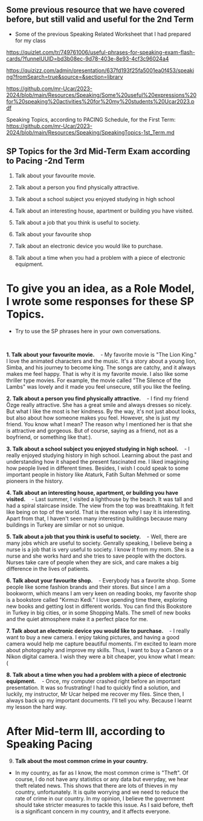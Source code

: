 
## Some previous resource that we have covered before, but still valid and useful for the 2nd Term

- Some of the previous Speaking Related Worksheet that I had prepared for my class

https://quizlet.com/tr/749761006/useful-phrases-for-speaking-exam-flash-cards/?funnelUUID=bd3b08ec-9d78-403e-8e93-4cf3c96024a4

https://quizizz.com/admin/presentation/637fd193f25fa5001ea0f453/speaking?fromSearch=true&source=&section=library

https://github.com/mr-Ucar/2023-2024/blob/main/Resources/Speaking/Some%20useful%20expressions%20for%20speaking%20activities%20for%20my%20students%20Ucar2023.pdf

Speaking Topics, according to PACING Schedule, for the First Term:
https://github.com/mr-Ucar/2023-2024/blob/main/Resources/Speaking/SpeakingTopics-1st_Term.md

## SP Topics for the 3rd Mid-Term Exam according to Pacing -2nd Term

1. Talk about your favourite movie.
   
2. Talk about a person you find physically attractive.

3. Talk about a school subject you enjoyed studying in high
school

4. Talk about an interesting house, apartment or building you
have visited.

6. Talk about a job that you think is useful to
society.

7. Talk about your favourite shop

8. Talk about an electronic device you would like to
purchase.

8. Talk about a time when you had a problem with a
piece of electronic equipment.

# To give you an idea, as a Role Model, I wrote some responses for these SP Topics. 
- Try to use the SP phrases here in your own conversations.

</br>

**1. Talk about your favourite movie.**
   - My favorite movie is "The Lion King." I love the animated characters and the music. It's a story about a young lion, Simba, and his journey to become king. The songs are catchy, and it always makes me feel happy. That is why it is my favorite movie. I also like some thriller type movies. For example, the movie called "The Silence of the Lambs" was lovely and it made you feel unsecure, still you like the feeling.

**2. Talk about a person you find physically attractive.**
   - I find my friend Özge really attractive. She has a great smile and always dresses so nicely. But what I like the most is her kindness. By the way, it's not just about looks, but also about how someone makes you feel. However, she is just my friend. You know what I mean? The reason why I mentioned her is that she is attractive and gorgeous. But of course, saying as a friend, not as a boyfriend, or something like that:).

**3. Talk about a school subject you enjoyed studying in high school.**
   - I really enjoyed studying history in high school. Learning about the past and understanding how it shaped the present fascinated me. I liked imagining how people lived in different times. Besides, I wish I could speak to some important people in history like Ataturk, Fatih Sultan Mehmed or some pioneers in the history.

**4. Talk about an interesting house, apartment, or building you have visited.**
   - Last summer, I visited a lighthouse by the beach. It was tall and had a spiral staircase inside. The view from the top was breathtaking. It felt like being on top of the world. That is the reason why I say it is interesting. Apart from that, I haven't seen many interesting buildings because many buildings in Turkey are similar or not so unique.

**5. Talk about a job that you think is useful to society.**
   - Well, there are many jobs which are useful to society. Genrally speaking, I believe being a nurse is a job that is very useful to society. I know it from my mom. She is a nurse and she works hard and she tries to save people with the doctors. Nurses take care of people when they are sick, and care makes a big difference in the lives of patients.

**6. Talk about your favourite shop.**
   - Everybody has a favorite shop. Some people like some fashion brands and their stores. But since I am a bookworm, which means I am very keen on reading books, my favorite shop is a bookstore called "Kırmızı Kedi." I love spending time there, exploring new books and getting lost in different worlds. You can find this Bookstore in Turkey in big cities, or in some Shopping Malls. The smell of new books and the quiet atmosphere make it a perfect place for me. 

**7. Talk about an electronic device you would like to purchase.**
   - I really want to buy a new camera. I enjoy taking pictures, and having a good camera would help me capture beautiful moments. I'm excited to learn more about photography and improve my skills. Thus, I want to buy a Canon or a Nikon digital camera. I wish they were a bit cheaper, you know what I mean:(

**8. Talk about a time when you had a problem with a piece of electronic equipment.**
   - Once, my computer crashed right before an important presentation. It was so frustrating! I had to quickly find a solution, and luckily, my instructor, Mr Ucar helped me recover my files. Since then, I always back up my important documents. I'll tell you why. Because I learnt my lesson the hard way.

# After Mid-term III, according to Speaking Pacing

9. **Talk about the most common crime in your country.**

- In my country, as far as I know, the most common crime is "Theft". Of course, I do not have any statistics or any data but everyday, we hear theft related news. This shows that there are lots of thieves in my country, unfortunately. It is quite worrying and we need to reduce the rate of crime in our country. In my opinion, I believe the government should take stricter measures to tackle this issue. As I said before, theft is a significant concern in my country, and it affects everyone.
  
